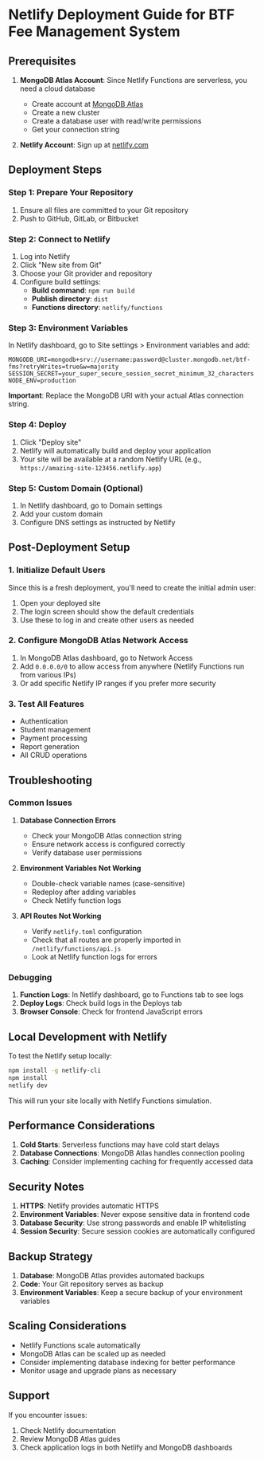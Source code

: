 # Netlify Deployment Guide for BTF Fee Management System

## Prerequisites

1. **MongoDB Atlas Account**: Since Netlify Functions are serverless, you need a cloud database
   - Create account at [MongoDB Atlas](https://www.mongodb.com/cloud/atlas)
   - Create a new cluster
   - Create a database user with read/write permissions
   - Get your connection string

2. **Netlify Account**: Sign up at [netlify.com](https://netlify.com)

## Deployment Steps

### Step 1: Prepare Your Repository

1. Ensure all files are committed to your Git repository
2. Push to GitHub, GitLab, or Bitbucket

### Step 2: Connect to Netlify

1. Log into Netlify
2. Click "New site from Git"
3. Choose your Git provider and repository
4. Configure build settings:
   - **Build command**: `npm run build`
   - **Publish directory**: `dist`
   - **Functions directory**: `netlify/functions`

### Step 3: Environment Variables

In Netlify dashboard, go to Site settings > Environment variables and add:

```
MONGODB_URI=mongodb+srv://username:password@cluster.mongodb.net/btf-fms?retryWrites=true&w=majority
SESSION_SECRET=your_super_secure_session_secret_minimum_32_characters
NODE_ENV=production
```

**Important**: Replace the MongoDB URI with your actual Atlas connection string.

### Step 4: Deploy

1. Click "Deploy site"
2. Netlify will automatically build and deploy your application
3. Your site will be available at a random Netlify URL (e.g., `https://amazing-site-123456.netlify.app`)

### Step 5: Custom Domain (Optional)

1. In Netlify dashboard, go to Domain settings
2. Add your custom domain
3. Configure DNS settings as instructed by Netlify

## Post-Deployment Setup

### 1. Initialize Default Users

Since this is a fresh deployment, you'll need to create the initial admin user:

1. Open your deployed site
2. The login screen should show the default credentials
3. Use these to log in and create other users as needed

### 2. Configure MongoDB Atlas Network Access

1. In MongoDB Atlas dashboard, go to Network Access
2. Add `0.0.0.0/0` to allow access from anywhere (Netlify Functions run from various IPs)
3. Or add specific Netlify IP ranges if you prefer more security

### 3. Test All Features

- Authentication
- Student management
- Payment processing
- Report generation
- All CRUD operations

## Troubleshooting

### Common Issues

1. **Database Connection Errors**
   - Check your MongoDB Atlas connection string
   - Ensure network access is configured correctly
   - Verify database user permissions

2. **Environment Variables Not Working**
   - Double-check variable names (case-sensitive)
   - Redeploy after adding variables
   - Check Netlify function logs

3. **API Routes Not Working**
   - Verify `netlify.toml` configuration
   - Check that all routes are properly imported in `/netlify/functions/api.js`
   - Look at Netlify function logs for errors

### Debugging

1. **Function Logs**: In Netlify dashboard, go to Functions tab to see logs
2. **Deploy Logs**: Check build logs in the Deploys tab
3. **Browser Console**: Check for frontend JavaScript errors

## Local Development with Netlify

To test the Netlify setup locally:

```bash
npm install -g netlify-cli
npm install
netlify dev
```

This will run your site locally with Netlify Functions simulation.

## Performance Considerations

1. **Cold Starts**: Serverless functions may have cold start delays
2. **Database Connections**: MongoDB Atlas handles connection pooling
3. **Caching**: Consider implementing caching for frequently accessed data

## Security Notes

1. **HTTPS**: Netlify provides automatic HTTPS
2. **Environment Variables**: Never expose sensitive data in frontend code
3. **Database Security**: Use strong passwords and enable IP whitelisting
4. **Session Security**: Secure session cookies are automatically configured

## Backup Strategy

1. **Database**: MongoDB Atlas provides automated backups
2. **Code**: Your Git repository serves as backup
3. **Environment Variables**: Keep a secure backup of your environment variables

## Scaling Considerations

- Netlify Functions scale automatically
- MongoDB Atlas can be scaled up as needed
- Consider implementing database indexing for better performance
- Monitor usage and upgrade plans as necessary

## Support

If you encounter issues:
1. Check Netlify documentation
2. Review MongoDB Atlas guides
3. Check application logs in both Netlify and MongoDB dashboards
